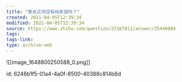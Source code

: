 ```yaml
---
title: "男女之间没有纯友谊吗？"
created: 2021-04-05T12:39:34
modified: 2021-04-05T12:39:34
source: https://www.zhihu.com/question/22167811/answer/25446004
tags:
tags-link:
type: archive-web
---
```

![[image_1648800250588_0.png]]

id: 6246b1f5-01a4-4a0f-8500-40388c814b6d